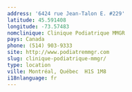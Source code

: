 ```yaml
---
address: '6424 rue Jean-Talon E. #229'
latitude: 45.591408
longitude: -73.57483
nomclinique: Clinique Podiatrique MMGR
pays: Canada
phone: (514) 903-9333
site: http://www.podiatremmgr.com
slug: clinique-podiatrique-mmgr/
type: location
ville: Montréal, Québec  H1S 1M8
i18nlanguage: fr
---
```


